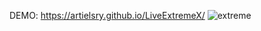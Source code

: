 DEMO: https://artielsry.github.io/LiveExtremeX/
![extreme](https://user-images.githubusercontent.com/113340763/222195360-8d613892-79ea-4245-8af5-0458eadc3fa5.png)
